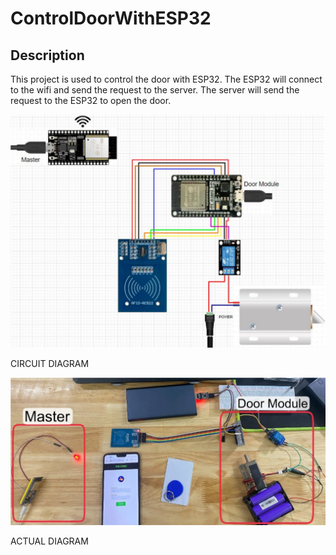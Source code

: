 # ControlDoorWithESP32

## Description
This project is used to control the door with ESP32. The ESP32 will connect to the wifi and send the request to the server. The server will send the request to the ESP32 to open the door.

![CIRCUIT DIAGRAM](https://github.com/ptu1710/ControlDoorWithESP32/blob/main/img/1.png?raw=true)

CIRCUIT DIAGRAM

![ACTUAL DIAGRAM](https://github.com/ptu1710/ControlDoorWithESP32/blob/main/img/2.png?raw=true)

ACTUAL DIAGRAM